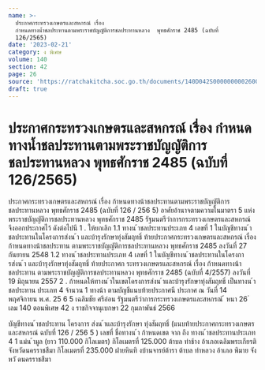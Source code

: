 ```yaml
---
name: >-
  ประกาศกระทรวงเกษตรและสหกรณ์ เรื่อง
  กำหนดทางน้ำชลประทานตามพระราชบัญญัติการชลประทานหลวง  พุทธศักราช 2485 (ฉบับที่
  126/2565)
date: '2023-02-21'
category: ง พิเศษ
volume: 140
section: 42
page: 26
source: 'https://ratchakitcha.soc.go.th/documents/140D042S0000000002600.pdf'
draft: true
---
```


# ประกาศกระทรวงเกษตรและสหกรณ์ เรื่อง กำหนดทางน้ำชลประทานตามพระราชบัญญัติการชลประทานหลวง  พุทธศักราช 2485 (ฉบับที่ 126/2565)

ประกาศกระทรวงเกษตรและสหกรณ์ เรื่อง ก้าหนดทางน้าชลประทานตามพระราชบัญญัติการชลประทานหลวง พุทธศักราช 2485 (ฉบับที่ 126 / 256 5) อาศัยอ้านาจตามความในมาตรา 5 แห่งพระราชบัญญัติการชลประทานหลวง พุทธศักราช 2485 รัฐมนตรีว่าการกระทรวงเกษตรและสหกรณ์ จึงออกประกาศไว้ ดังต่อไปนี 1 . ให้ยกเลิก 1.1 ทางน ้าชลประทานประเภท 4 เลขที่ 1 ในบัญชีทางน ้าชลประทานในโครงการส่งน ้า และบ้ารุงรักษาทุ่งสัมฤทธิ์ ท้ายประกาศกระทรวงเกษตรและสหกรณ์ เรื่อง ก้าหนดทางน้าชลประทาน ตามพระราชบัญญัติการชลประทานหลวง พุทธศักราช 2485 ลงวันที่ 27 กันยายน 2548 1.2 ทางน ้าชลประทานประเภท 4 เลขที่ 1 ในบัญชีทางน ้าชลประทานในโครงการส่งน ้า และบ้ารุงรักษาทุ่งสัมฤทธิ์ ท้ายประกาศก ระทรวงเกษตรและสหกรณ์ เรื่อง ก้าหนดทางน้าชลประทาน ตามพระราชบัญญัติการชลประทานหลวง พุทธศักราช 2485 (ฉบับที่ 4/2557) ลงวันที่ 19 มิถุนายน 2557 2 . ก้าหนดให้ทางน ้าในเขตโครงการส่งน ้าและบ้ารุงรักษาทุ่งสัมฤทธิ์ เป็นทางน ้าชลประทาน ประเภท 4 จ้านวน 1 ทางน้า ตามบัญชีแนบท้ายประกาศนี ประกาศ ณ วันที่ 14 พฤศจิกายน พ.ศ. 25 6 5 เฉลิมชัย ศรีอ่อน รัฐมนตรีว่าการกระทรวงเกษตรและสหกรณ์ ้ หนา 26 ่ เลม 140 ตอนพิเศษ 42 ง ราชกิจจานุเบกษา 22 กุมภาพันธ์ 2566

บัญชีทางน ้าชลประทาน โครงการ ส่งน ้าและบ้ารุงรักษา ทุ่งสัมฤทธิ์ (แนบท้ายประกาศกระทรวงเกษตรและสหกรณ์ ฉบับที่ 126 / 256 5 ) เลขที่ ชื่อทางน ้า ก้าหนดเขต จาก ถึง ทางน ้าชลประทานประเภท 4 1 แม่น ้ามูล (ยาว 110.000 กิโลเมตร) กิโลเมตรที่ 125.000 ต้าบล ท่าช้าง อ้าเภอเฉลิมพระเกียรติ จังหวัดนครราชสีมา กิโลเมตรที่ 235.000 ฝายหินทิ งบ้านจารย์ต้ารา ต้าบล ท่าหลวง อ้าเภอ พิมาย จังหวั ดนครราชสีมา
